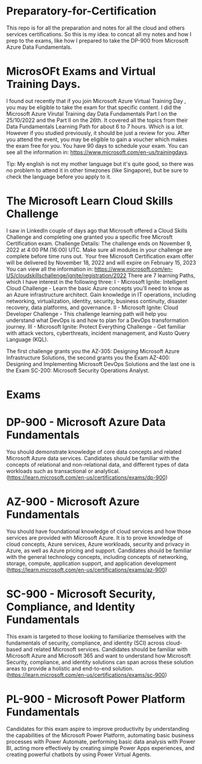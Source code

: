 # Preparatory-for-Certification
This repo is for all the preparation and notes for all the cloud and others services certifications.
So this is my idea: to concat all my notes and how I prep to the exams, like how I prepared to take the DP-900 from Microsoft Azure Data Fundamentals.

# MicrosOFt Exams and Virtual Training Days.
I found out recently that if you join Microsoft Azure Virtual Training Day , you may be eligible to take the exam for that specific content. 
I did the Microsoft Azure Virutal Training day Data Fundamentals Part I on the 25/10/2022 and the Part II on the 26th. It covered all the topics from their Data Fundamentals Learning Path for about 6 to 7 hours. Which is a lot. However if you studied previously, it should be just a review for you. After you attend the event, you may be eligible to gain a voucher which makes the exam free for you. You have 90 days to schedule your exam. 
You can see all the information in: https://www.microsoft.com/en-us/trainingdays.

Tip: My english is not my mother language but it's quite good, so there was no problem to attend it in other timezones (like Singapore), but be sure to check the language before you apply to it. 

# The Microsoft Learn Cloud Skills Challenge 
I saw in LinkedIn couple of days ago that Microsoft offered a Cloud Skills Challenge and completing one granted you a specific free Microsft Certification exam.
Challenge Details: The challenge ends on November 9, 2022 at 4:00 PM (16:00) UTC. Make sure all modules in your challenge are complete before time runs out.  Your free Microsoft Certification exam offer will be delivered by November 18, 2022 and will expire on February 15, 2023
You can view all the information in: https://www.microsoft.com/en-US/cloudskillschallenge/ignite/registration/2022
There are 7 learning Paths, which I have interest in the following three:
I - Microsoft Ignite: Intelligent Cloud Challenge - Learn the basic Azure concepts you'll need to know as an Azure infrastructure architect. Gain knowledge in IT operations, including networking, virtualization, identity, security, business continuity, disaster recovery, data platforms, and governance. 
II -  Microsoft Ignite: Cloud Developer Challenge - This challenge learning path will help you understand what DevOps is and how to plan for a DevOps transformation journey. 
III -  Microsoft Ignite: Protect Everything Challenge - Get familiar with attack vectors, cyberthreats, incident management, and Kusto Query Language (KQL). 

The first challenge grants you the AZ-305: Designing Microsoft Azure Infrastructure Solutions, the second grants you the Exam AZ-400: Designing and Implementing Microsoft DevOps Solutions and the last one is the Exam SC-200: Microsoft Security Operations Analyst.

# Exams
# DP-900 - Microsoft Azure Data Fundamentals
You should demonstrate knowledge of core data concepts and related Microsoft Azure data services. Candidates should be familiar with the concepts of relational and non-relational data, and different types of data workloads such as transactional or analytical. (https://learn.microsoft.com/en-us/certifications/exams/dp-900)
# AZ-900 - Microsoft Azure Fundamentals
You should have foundational knowledge of cloud services and how those services are provided with Microsoft Azure. It is to prove knowledge of cloud concepts, Azure services, Azure workloads, security and privacy in Azure, as well as Azure pricing and support. Candidates should be familiar with the general technology concepts, including concepts of networking, storage, compute, application support, and application development (https://learn.microsoft.com/en-us/certifications/exams/az-900)
# SC-900 - Microsoft Security, Compliance, and Identity Fundamentals
This exam is targeted to those looking to familiarize themselves with the fundamentals of security, compliance, and identity (SCI) across cloud-based and related Microsoft services. Candidates should be familiar with Microsoft Azure and Microsoft 365 and want to understand how Microsoft Security, compliance, and identity solutions can span across these solution areas to provide a holistic and end-to-end solution. (https://learn.microsoft.com/en-us/certifications/exams/sc-900)
# PL-900 - Microsoft Power Platform Fundamentals
Candidates for this exam aspire to improve productivity by understanding the capabilities of the Microsoft Power Platform, automating basic business processes with Power Automate, performing basic data analysis with Power BI, acting more effectively by creating simple Power Apps experiences, and creating powerful chatbots by using Power Virtual Agents.

